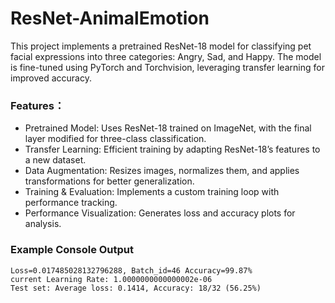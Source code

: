 # ResNet-AnimalEmotion
This project implements a pretrained ResNet-18 model for classifying pet facial expressions into three categories: Angry, Sad, and Happy. The model is fine-tuned using PyTorch and Torchvision, leveraging transfer learning for improved accuracy.

### Features：
- Pretrained Model: Uses ResNet-18 trained on ImageNet, with the final layer modified for three-class classification.
- Transfer Learning: Efficient training by adapting ResNet-18’s features to a new dataset.
- Data Augmentation: Resizes images, normalizes them, and applies transformations for better generalization.
- Training & Evaluation: Implements a custom training loop with performance tracking.
- Performance Visualization: Generates loss and accuracy plots for analysis.

### Example Console Output
```EPOCH: 24
Loss=0.017485028132796288, Batch_id=46 Accuracy=99.87%
current Learning Rate: 1.0000000000000002e-06
Test set: Average loss: 0.1414, Accuracy: 18/32 (56.25%)
